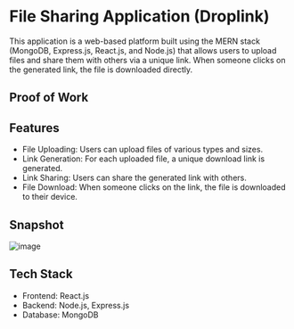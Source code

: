 # File Sharing Application (Droplink)

This application is a web-based platform built using the MERN stack (MongoDB, Express.js, React.js, and Node.js) that allows users to upload files and share them with others via a unique link. When someone clicks on the generated link, the file is downloaded directly.

## Proof of Work

## Features
- File Uploading: Users can upload files of various types and sizes.
- Link Generation: For each uploaded file, a unique download link is generated.
- Link Sharing: Users can share the generated link with others.
- File Download: When someone clicks on the link, the file is downloaded to their device.

## Snapshot
![image](https://github.com/user-attachments/assets/a899c2f4-31b8-4b15-9068-7b3a98937986)


## Tech Stack
- Frontend: React.js
- Backend: Node.js, Express.js
- Database: MongoDB
